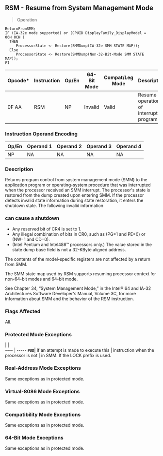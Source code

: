 ## RSM - Resume from System Management Mode

> Operation

``` slim
ReturnFromSMM;
IF (IA-32e mode supported) or (CPUID DisplayFamily_DisplayModel = 06H_0CH )
  THEN
     ProcessorState <- Restore(SMMDump(IA-32e SMM STATE MAP));
  Else
     ProcessorState <- Restore(SMMDump(Non-32-Bit-Mode SMM STATE MAP));
FI

```

 Opcode\*| Instruction| Op/En| 64-Bit Mode| Compat/Leg Mode| Description                             
 ---  | --- | --- | --- | --- | ---
 0F AA  | RSM        | NP   | Invalid    | Valid          | Resume operation of interrupted program.

### Instruction Operand Encoding
 Op/En| Operand 1| Operand 2| Operand 3| Operand 4
 ---  | --- | --- | --- | ---
 NP   | NA       | NA       | NA       | NA       

### Description
Returns program control from system management mode (SMM) to the application
program or operating-system procedure that was interrupted when the processor
received an SMM interrupt. The processor's state is restored from the dump created
upon entering SMM. If the processor detects invalid state information during
state restoration, it enters the shutdown state. The following invalid information
### can cause a shutdown

 - Any reserved bit of CR4 is set to 1.
 - Any illegal combination of bits in CR0, such as (PG=1 and PE=0) or (NW=1 and
CD=0).
 - (Intel Pentium and Intel486™ processors only.) The value stored in the state
dump base field is not a 32-KByte aligned address.

The contents of the model-specific registers are not affected by a return from
SMM.

The SMM state map used by RSM supports resuming processor context for non-64-bit
modes and 64-bit mode.

See Chapter 34, “System Management Mode,” in the Intel® 64 and IA-32 Architectures
Software Developer's Manual, Volume 3C, for more information about SMM and the
behavior of the RSM instruction.



### Flags Affected
All.


### Protected Mode Exceptions
   | |  
---- | -----
 **``#UD``**| If an attempt is made to execute this
    | instruction when the processor is not
    | in SMM. If the LOCK prefix is used.  

### Real-Address Mode Exceptions
Same exceptions as in protected mode.


### Virtual-8086 Mode Exceptions
Same exceptions as in protected mode.


### Compatibility Mode Exceptions
Same exceptions as in protected mode.


### 64-Bit Mode Exceptions
Same exceptions as in protected mode.
